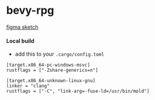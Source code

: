 # bevy-rpg

[figma sketch](https://www.figma.com/file/AooauSNSNEOETl55xjjVr2/struct?node-id=1%3A4900)

#### Local build

- add this to your `.cargo/config.toml`

```
[target.x86_64-pc-windows-msvc]
rustflags = ["-Zshare-generics=n"]

[target.x86_64-unknown-linux-gnu]
linker = "clang"
rustflags = ["-C", "link-arg=-fuse-ld=/usr/bin/mold"]
```
